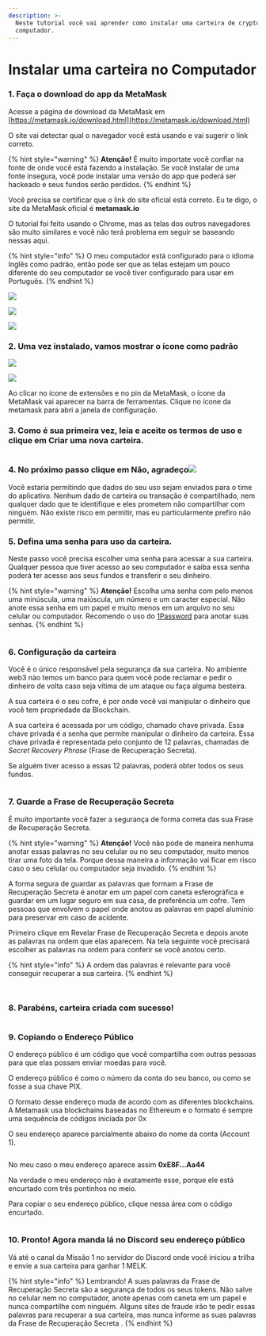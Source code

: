 ```yaml
---
description: >-
  Neste tutorial você vai aprender como instalar uma carteira de crypto no seu
  computador.
---
```


# Instalar uma carteira no Computador

### 1. Faça o download do app da MetaMask

Acesse a página de download da MetaMask em [https://metamask.io/download.html](https://metamask.io/download.html)

O site vai detectar qual o navegador você está usando e vai sugerir o link correto.

{% hint style="warning" %}
**Atenção!** É muito importate você confiar na fonte de onde você está fazendo a instalação. Se você instalar de uma fonte insegura, você pode instalar uma versão do app que poderá ser hackeado e seus fundos serão perdidos.
{% endhint %}

Você precisa se certificar que o link do site oficial está correto. Eu te digo, o site da MetaMask oficial é **metamask.io**

O tutorial foi feito usando o Chrome, mas as telas dos outros navegadores são muito similares e você não terá problema em seguir se baseando nessas aqui.

{% hint style="info" %}
O meu computador está configurado para o idioma Inglês como padrão, então pode ser que as telas estejam um pouco diferente do seu computador se você tiver configurado para usar em Português.
{% endhint %}

![](../../.gitbook/assets/Screen\_Shot\_2022-01-16\_at\_18\_36\_19.png)

![](../../.gitbook/assets/MetaMask\_-\_Chrome\_Web\_Store-3.png)

![](../../.gitbook/assets/MetaMask\_-\_Chrome\_Web\_Store-2.png)

### 2. Uma vez instalado, vamos mostrar o ícone como padrão

![](../../.gitbook/assets/MetaMask\_-\_Chrome\_Web\_Store-4.png)

![](../../.gitbook/assets/Extensions\_and\_MetaMask\_-\_Chrome\_Web\_Store.png)

Ao clicar no ícone de extensões e no pin da MetaMask, o ícone da MetaMask vai aparecer na barra de ferramentas. Clique no ícone da metamask para abri a janela de configuração.

### 3. Como é sua primeira vez, leia e aceite os termos de uso e clique em Criar uma nova carteira.

<figure><img src="../../.gitbook/assets/Instalacao Metamask (1300 × 1470 px).png" alt=""><figcaption></figcaption></figure>

### 4. No próximo passo clique em Não, agradeço![](../../.gitbook/assets/MetaMask-3.png)

Você estaria permitindo que dados do seu uso sejam enviados para o time do aplicativo. Nenhum dado de carteira ou transação é compartilhado, nem qualquer dado que te identifique e eles prometem não compartilhar com ninguém. Não existe risco em permitir, mas eu particularmente prefiro não permitir.

### 5. Defina uma senha para uso da carteira.

Neste passo você precisa escolher uma senha para acessar a sua carteira. Qualquer pessoa que tiver acesso ao seu computador e saiba essa senha poderá ter acesso aos seus fundos e transferir o seu dinheiro.

{% hint style="warning" %}
**Atenção!** Escolha uma senha com pelo menos uma minúscula, uma maiúscula, um número e um caracter especial. Não anote essa senha em um papel e muito menos em um arquivo no seu celular ou computador. Recomendo o uso do [1Password](https://1password.com/pt/) para anotar suas senhas.
{% endhint %}

<figure><img src="../../.gitbook/assets/senha.png" alt=""><figcaption></figcaption></figure>

### **6. Configuração da carteira**

Você é o único responsável pela segurança da sua carteira. No ambiente web3 nào temos um banco para quem você pode reclamar e pedir o dinheiro de volta caso seja vítima de um ataque ou faça alguma besteira.

A sua carteira é o seu cofre, é por onde você vai manipular o dinheiro que você tem propriedade da Blockchain.

A sua carteira é acessada por um código, chamado chave privada. Essa chave privada é a senha que permite manipular o dinheiro da carteira. Essa chave privada é representada pelo conjunto de 12 palavras, chamadas de _Secret Recovery Phrase_ (Frase de Recuperação Secreta).

Se alguém tiver acesso a essas 12 palavras, poderá obter todos os seus fundos.

<figure><img src="../../.gitbook/assets/4.png" alt=""><figcaption></figcaption></figure>

### **7. Guarde a** Frase de Recuperação Secreta&#x20;

É muito importante você fazer a segurança de forma correta das sua Frase de Recuperação Secreta.

{% hint style="warning" %}
**Atenção!** Você não pode de maneira nenhuma anotar essas palavras no seu celular ou no seu computador, muito menos tirar uma foto da tela. Porque dessa maneira a informação vai ficar em risco caso o seu celular ou computador seja invadido.
{% endhint %}

A forma segura de guardar as palavras que formam a Frase de Recuperação Secreta é anotar em um papel com caneta esferográfica e guardar em um lugar seguro em sua casa, de preferência um cofre. Tem pessoas que envolvem o papel onde anotou as palavras em papel alumínio para preservar em caso de acidente.

Primeiro clique em Revelar Frase de Recuperação Secreta e depois anote as palavras na ordem que elas aparecem. Na tela seguinte você precisará escolher as palavras na ordem para conferir se você anotou certo.

{% hint style="info" %}
A ordem das palavras é relevante para você conseguir recuperar a sua carteira.
{% endhint %}

<figure><img src="../../.gitbook/assets/5.png" alt=""><figcaption></figcaption></figure>

<figure><img src="../../.gitbook/assets/6.png" alt=""><figcaption></figcaption></figure>

### 8. Parabéns, carteira criada com sucesso!

<figure><img src="../../.gitbook/assets/7.png" alt=""><figcaption></figcaption></figure>

### 9. Copiando o Endereço Público

O endereço público é um código que você compartilha com outras pessoas para que elas possam enviar moedas para você.

O endereço público é como o número da conta do seu banco, ou como se fosse a sua chave PIX.

O formato desse endereço muda de acordo com as diferentes blockchains. A Metamask usa blockchains baseadas no Ethereum e o formato é sempre uma sequência de códigos iniciada por 0x

O seu endereço aparece parcialmente abaixo do nome da conta (Account 1).

<figure><img src="../../.gitbook/assets/8.png" alt=""><figcaption></figcaption></figure>

No meu caso o meu endereço aparece assim **0xE8F...Aa44**

Na verdade o meu endereço não é exatamente esse, porque ele está encurtado com três pontinhos no meio.

Para copiar o seu endereço público, clique nessa área com o código encurtado.

<figure><img src="../../.gitbook/assets/9.png" alt=""><figcaption></figcaption></figure>

### 10. Pronto! Agora manda lá no Discord seu endereço público

Vá até o canal da Missão 1 no servidor do Discord onde você iniciou a trilha e envie a sua carteira para ganhar 1 MELK.

{% hint style="info" %}
Lembrando! A suas palavras da Frase de Recuperação Secreta são a segurança de todos os seus tokens. Não salve no celular nem no computador, anote apenas com caneta em um papel e nunca compartilhe com ninguém. Alguns sites de fraude irão te pedir essas palavras para recuperar a sua carteira, mas nunca informe as suas palavras da Frase de Recuperação Secreta .
{% endhint %}
